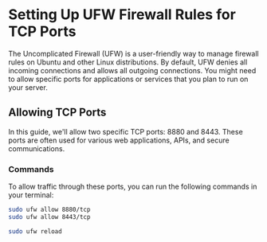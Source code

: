 # Setting Up UFW Firewall Rules for TCP Ports

The Uncomplicated Firewall (UFW) is a user-friendly way to manage firewall rules on Ubuntu and other Linux distributions. By default, UFW denies all incoming connections and allows all outgoing connections. You might need to allow specific ports for applications or services that you plan to run on your server.

## Allowing TCP Ports

In this guide, we'll allow two specific TCP ports: 8880 and 8443. These ports are often used for various web applications, APIs, and secure communications.

### Commands

To allow traffic through these ports, you can run the following commands in your terminal:

```bash
sudo ufw allow 8880/tcp
sudo ufw allow 8443/tcp
```
```bash
sudo ufw reload
```
